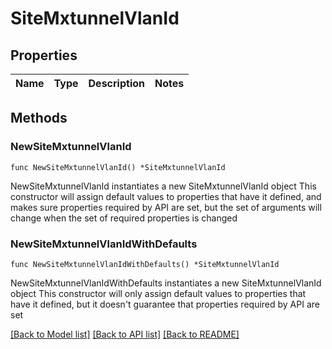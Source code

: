 # SiteMxtunnelVlanId

## Properties

Name | Type | Description | Notes
------------ | ------------- | ------------- | -------------

## Methods

### NewSiteMxtunnelVlanId

`func NewSiteMxtunnelVlanId() *SiteMxtunnelVlanId`

NewSiteMxtunnelVlanId instantiates a new SiteMxtunnelVlanId object
This constructor will assign default values to properties that have it defined,
and makes sure properties required by API are set, but the set of arguments
will change when the set of required properties is changed

### NewSiteMxtunnelVlanIdWithDefaults

`func NewSiteMxtunnelVlanIdWithDefaults() *SiteMxtunnelVlanId`

NewSiteMxtunnelVlanIdWithDefaults instantiates a new SiteMxtunnelVlanId object
This constructor will only assign default values to properties that have it defined,
but it doesn't guarantee that properties required by API are set


[[Back to Model list]](../README.md#documentation-for-models) [[Back to API list]](../README.md#documentation-for-api-endpoints) [[Back to README]](../README.md)


